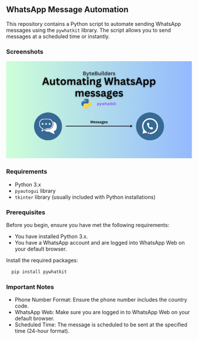 ## WhatsApp Message Automation

This repository contains a Python script to automate sending WhatsApp messages using the `pywhatkit` library. The script allows you to send messages at a scheduled time or instantly.

### Screenshots

![whatsappmessages](cover/cover.png)

### Requirements

- Python 3.x
- `pyautogui` library
- `tkinter` library (usually included with Python installations)

### Prerequisites

Before you begin, ensure you have met the following requirements:

- You have installed Python 3.x.
- You have a WhatsApp account and are logged into WhatsApp Web on your default browser.

Install the required packages:

```bash
  pip install pywhatkit
```

### Important Notes

- Phone Number Format: Ensure the phone number includes the country code.
- WhatsApp Web: Make sure you are logged in to WhatsApp Web on your default browser.
- Scheduled Time: The message is scheduled to be sent at the specified time (24-hour format).

